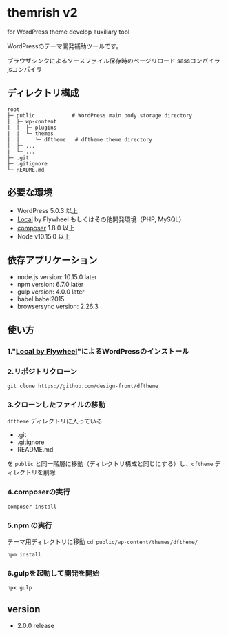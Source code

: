 # themrish v2

for WordPress theme develop auxiliary tool

WordPressのテーマ開発補助ツールです。

ブラウザシンクによるソースファイル保存時のページリロード
sassコンパイラ
jsコンパイラ

## ディレクトリ構成

```
root
├─ public            # WordPress main body storage directory
|  ├─ wp-content
|  |  ├─ plugins
|  |  └─ themes
|  |     └─ dftheme   # dftheme theme directory
│  ├─ ... 
|  └─ ...
├─ .git
├─ .gitignore
└─ README.md 
```

## 必要な環境

- WordPress 5.0.3 以上
- [Local](https://local.getflywheel.com/) by Flywheel もしくはその他開発環境（PHP, MySQL）
- [composer](https://getcomposer.org/) 1.8.0 以上
- Node v10.15.0 以上

## 依存アプリケーション

- node.js version: 10.15.0 later
- npm version: 6.7.0 later
- gulp version: 4.0.0 later
- babel babel2015
- browsersync version: 2.26.3

## 使い方
### 1."[Local by Flywheel](https://local.getflywheel.com/)"によるWordPressのインストール

### 2.リポジトリクローン
``` git clone https://github.com/design-front/dftheme ```

### 3.クローンしたファイルの移動

``` dftheme ``` ディレクトリに入っている

- .git
- .gitignore
- README.md

を ```public``` と同一階層に移動（ディレクトリ構成と同じにする）し、``` dftheme ``` ディレクトリを削除

### 4.composerの実行

``` composer install ```

### 5.npm の実行

テーマ用ディレクトリに移動
``` cd public/wp-content/themes/dftheme/ ```

``` npm install ```

### 6.gulpを起動して開発を開始

``` npx gulp ```

## version

- 2.0.0 release

